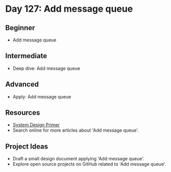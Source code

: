 # Day 127: Add message queue

## Beginner
- Add message queue

## Intermediate
- Deep dive: Add message queue

## Advanced
- Apply: Add message queue

## Resources
- [System Design Primer](https://github.com/donnemartin/system-design-primer/search?q=Add+message+queue)
- Search online for more articles about 'Add message queue'.

## Project Ideas
- Draft a small design document applying 'Add message queue'.
- Explore open source projects on GitHub related to 'Add message queue'.
